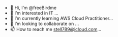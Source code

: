 - 👋 Hi, I’m @freeBirdme
- 👀 I’m interested in IT
...
- 🌱 I’m currently learning AWS Cloud Practitioner...
- 💞️ I’m looking to collaborate on ...
- 📫 How to reach me stell789@icloud.com...

<!---
freeBirdme/freeBirdme is a ✨ special ✨ repository because its `README.md` (this file) appears on your GitHub profile.
You can click the Preview link to take a look at your changes.
--->
